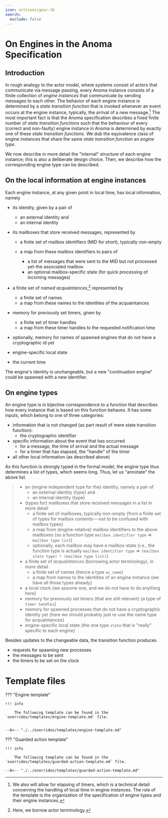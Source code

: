 ```yaml
---
icon: octicons/gear-16
search:
  exclude: false
---
```


# On Engines in the Anoma Specification

## Introduction

In rough analogy to the actor model,
where systems consist of actors that communicate via message passing,
every Anoma instance consists of a finite collection of
_engine instances_ that communicate by sending messages to each other.
The behavior of each engine instance
is determined by a _state transition function_ that is
invoked whenever an event occurs at the engine instance,
typically, the arrival of a new message.[^1]
The most important fact is that
the Anoma specification describes 
a fixed finite number of _state transition functions_ 
such that
the behaviour of every (correct and non-faulty) engine instance in Anoma
is determined by exactly one of these _state transition functions_.
We dub the equivalence class of engine instances that share 
the same _state transition function_ an _engine type_.

We now describe in more detail the "internal" structure of
each engine instance; this is also a deliberate design choice.
Then, we describe how the corresponding engine type can be described.

[^1]: We also will allow for elapsing of timers,
which is a technical detail concerning the handling of 
local time in engine instances.
The role of the template is the organization of 
the specification of engine types and their engine instances.

## On the local information at engine instances

Each engine instance, at any given point in local time,
has local information, namely 

- its identity, given by a pair of
    - an external identity and
    - an internal identity

- its mailboxes that store received messages, represented by

  - a finite set of mailbox identifiers (MID for short), typically non-empty

  - a map from these mailbox identifiers to pairs of
    - a list of messages that were sent to the MID but not processed yet-the associated mailbox
    - an optional mailbox-specific state (for quick processing of incoming messages)

- a finite set of _named acquaintances_,[^2] represented by
    - a finite set of names
    - a map from these names to the identities of the acquaintances

- memory for previously set timers, given by 
    - a finite set of timer handles
    - a map from these timer handles to the requested notification time

- optionally,  memory for names of spawned engines that do not have a
  cryptographic id yet

- engine-specific local state
- the current time 

The engine's identity is unchangeable,
but a new "continuation engine" could be spawned with a new identifier.




[^2]: Here, we borrow actor terminology.

## On engine types

An engine type is in bijective correspondence to a function that
describes how every instance that is based on this function behaves.
It has some inputs, which belong to one of three categories:

- information that is not changed (as part result of mere state transition
  function):
    - the cryptographic identifier
- specific information about the event that has occurred
    - for a message, the time of arrival and the actual message
    - for a timer that has elapsed, the "handle" of the timer
- all other local information (as described above)

As this function is strongly typed in the formal model, 
the engine type thus determines a list of types, which seems long.
Thus, let us "annotate" the above list.

> - an {engine independent type for the} identity, namely a pair of
>     - an external identity {type} and
>     - an internal identity {type}
> - {types for} mailboxes that store received messages in a list in more detail
>   - a finite set of mailboxes, typically non-empty {from a finite set of types
>     for mailbox contents---not to be confused with mailbox types}
>   - a map from (engine-relative) mailbox identifiers to the above mailboxes
>     {so a function type `mailbox identifier type` => `mailbox type list`}
>   - optionally, each mailbox may have a mailbox-state {i.e., the function type
>     is actually `mailbox identifier type` => `(mailbox state type) * (mailbox
>     type list)`}
> - a finite set of _acquaintances_ (borrowing actor terminology), in more
>   detail
  >   - a finite set of names {hence a type `ac_name`}
  >   - a map from names to the identities of an engine instance {we have all
  >     those types already}
> - a local clock {we assume one, and we do not have to do anything here}
> - memory for previously set timers (that are still relevant) {a type of `timer
>   handles`}
> - memory for spawned processes that do not have a cryptographic identity yet
>   {here we should probably just re-use the name type for acquaintances}
> - engine-specific local state {the one type `state` that is "really" specific
>   to each engine}

Besides updates to the changeable data, the transition function produces

- requests for spawning new processes
- the messages to be sent
- the timers to be set on the clock

# Template files


??? "Engine template"

    !!! info 

        The following template can be found in the `overrides/templates/engine-template.md` file.
    

    --8<-- "./../overrides/templates/engine-template.md"

??? "Guarded action template"


    !!! info 

        The following template can be found in the `overrides/templates/guarded-action-template.md` file.

    --8<-- "./../overrides/templates/guarded-action-template.md"
